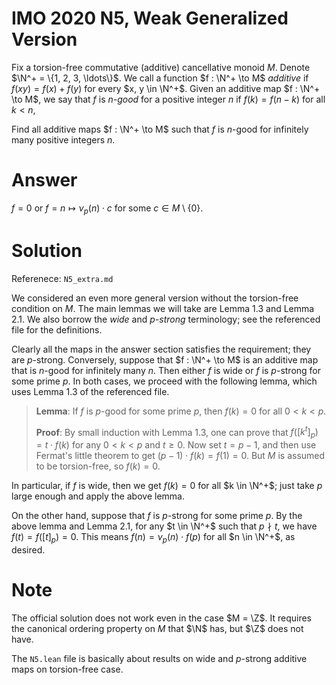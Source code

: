 # IMO 2020 N5, Weak Generalized Version

Fix a torsion-free commutative (additive) cancellative monoid $M$.
Denote $\N^+ = \{1, 2, 3, \ldots\}$.
We call a function $f : \N^+ \to M$ *additive* if $f(xy) = f(x) + f(y)$ for every $x, y \in \N^+$.
Given an additive map $f : \N^+ \to M$, we say that $f$ is *$n$-good* for a positive integer $n$ if $f(k) = f(n - k)$ for all $k < n$,

Find all additive maps $f : \N^+ \to M$ such that $f$ is $n$-good for infinitely many positive integers $n$.



# Answer

$f = 0$ or $f = n \mapsto \nu_p(n) \cdot c$ for some $c \in M \setminus \{0\}$.



# Solution

Referenece: `N5_extra.md`

We considered an even more general version without the torsion-free condition on $M$.
The main lemmas we will take are Lemma 1.3 and Lemma 2.1.
We also borrow the *wide* and *$p$-strong* terminology; see the referenced file for the definitions.

Clearly all the maps in the answer section satisfies the requirement; they are $p$-strong.
Conversely, suppose that $f : \N^+ \to M$ is an additive map that is $n$-good for infinitely many $n$.
Then either $f$ is wide or $f$ is $p$-strong for some prime $p$.
In both cases, we proceed with the following lemma, which uses Lemma 1.3 of the referenced file.

> __Lemma__:
> If $f$ is $p$-good for some prime $p$, then $f(k) = 0$ for all $0 < k < p$.
>
> __Proof__:
> By small induction with Lemma 1.3, one can prove that $f([k^t]_p) = t \cdot f(k)$ for any $0 < k < p$ and $t \geq 0$.
> Now set $t = p - 1$, and then use Fermat's little theorem to get $(p - 1) \cdot f(k) = f(1) = 0$.
> But $M$ is assumed to be torsion-free, so $f(k) = 0$.

In particular, if $f$ is wide, then we get $f(k) = 0$ for all $k \in \N^+$; just take $p$ large enough and apply the above lemma.

On the other hand, suppose that $f$ is $p$-strong for some prime $p$.
By the above lemma and Lemma 2.1, for any $t \in \N^+$ such that $p \nmid t$, we have $f(t) = f([t]_p) = 0$.
This means $f(n) = \nu_p(n) \cdot f(p)$ for all $n \in \N^+$, as desired.



# Note

The official solution does not work even in the case $M = \Z$.
It requires the canonical ordering property on $M$ that $\N$ has, but $\Z$ does not have.

The `N5.lean` file is basically about results on wide and $p$-strong additive maps on torsion-free case.
